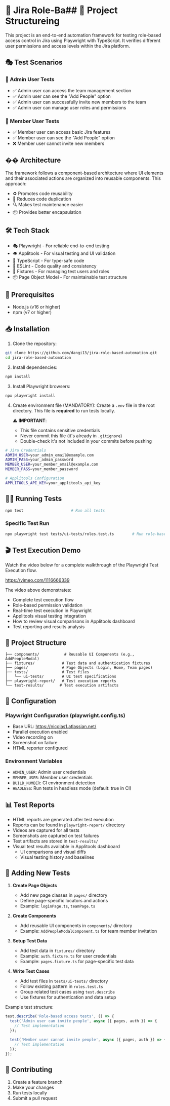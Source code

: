# 🎯 Jira Role-Ba## 📁 Project Structureing

This project is an end-to-end automation framework for testing role-based access control in Jira using Playwright with TypeScript. It verifies different user permissions and access levels within the Jira platform.

## 🎭 Test Scenarios

### 👑 Admin User Tests
- ✅ Admin user can access the team management section
- ✅ Admin user can see the "Add People" option
- ✅ Admin user can successfully invite new members to the team
- ✅ Admin user can manage user roles and permissions

### 👤 Member User Tests
- ✅ Member user can access basic Jira features
- ✅ Member user can see the "Add People" option
- ❌ Member user cannot invite new members

## ��️ Architecture

The framework follows a component-based architecture where UI elements and their associated actions are organized into reusable components. This approach:
- ♻️ Promotes code reusability
- 🎯 Reduces code duplication
- 🔍 Makes test maintenance easier
- 📦 Provides better encapsulation

## 🛠️ Tech Stack

- 🎭 Playwright - For reliable end-to-end testing
- 👁️ Applitools - For visual testing and UI validation
- 🔷 TypeScript - For type-safe code
- 🎯 ESLint - Code quality and consistency
- 🔐 Fixtures - For managing test users and roles
- 📦 Page Object Model - For maintainable test structure

## 🚀 Prerequisites

- Node.js (v16 or higher)
- npm (v7 or higher)

## 📥 Installation

1. Clone the repository:
```bash
git clone https://github.com/dangi13/jira-role-based-automation.git
cd jira-role-based-automation
```

2. Install dependencies:
```bash
npm install
```

3. Install Playwright browsers:
```bash
npx playwright install
```

4. Create environment file (MANDATORY):
   Create a `.env` file in the root directory. This file is **required** to run tests locally.
   
   ⚠️ **IMPORTANT**: 
   - This file contains sensitive credentials
   - Never commit this file (it's already in `.gitignore`)
   - Double-check it's not included in your commits before pushing

```bash
# Jira Credentials
ADMIN_USER=your_admin_email@example.com
ADMIN_PASS=your_admin_password
MEMBER_USER=your_member_email@example.com
MEMBER_PASS=your_member_password

# Applitools Configuration
APPLITOOLS_API_KEY=your_applitools_api_key
```

## 🏃‍♂️ Running Tests

```bash
npm test                     # Run all tests
```

### Specific Test Run
```bash
npx playwright test tests/ui-tests/roles.test.ts        # Run role-based access tests
```

## 🎬 Test Execution Demo

Watch the video below for a complete walkthrough of the Playwright Test Execution flow.

https://vimeo.com/1116666339

The video above demonstrates:
- Complete test execution flow
- Role-based permission validation
- Real-time test execution in Playwright
- Applitools visual testing integration
- How to review visual comparisons in Applitools dashboard
- Test reporting and results analysis

## 📁 Project Structure

```
├── components/           # Reusable UI Components (e.g., AddPeopleModal)
├── fixtures/            # Test data and authentication fixtures
├── pages/               # Page Objects (Login, Home, Team pages)
├── tests/               # Test files
│   └── ui-tests/        # UI test specifications
├── playwright-report/   # Test execution reports
└── test-results/       # Test execution artifacts
```

## 🔧 Configuration

### Playwright Configuration (playwright.config.ts)
- Base URL: https://nicolas1.atlassian.net/
- Parallel execution enabled
- Video recording on
- Screenshot on failure
- HTML reporter configured

### Environment Variables
- `ADMIN_USER`: Admin user credentials
- `MEMBER_USER`: Member user credentials
- `BUILD_NUMBER`: CI environment detection
- `HEADLESS`: Run tests in headless mode (default: true in CI)

## 📊 Test Reports

- HTML reports are generated after test execution
- Reports can be found in `playwright-report/` directory
- Videos are captured for all tests
- Screenshots are captured on test failures
- Test artifacts are stored in `test-results/`
- Visual test results available in Applitools dashboard
  - UI comparisons and visual diffs
  - Visual testing history and baselines

## 📝 Adding New Tests

1. **Create Page Objects**
   - Add new page classes in `pages/` directory
   - Define page-specific locators and actions
   - Example: `loginPage.ts`, `teamPage.ts`

2. **Create Components**
   - Add reusable UI components in `components/` directory
   - Example: `AddPeopleModalComponent.ts` for team member invitation

3. **Setup Test Data**
   - Add test data in `fixtures/` directory
   - Example: `auth.fixture.ts` for user credentials
   - Example: `pages.fixture.ts` for page-specific test data

4. **Write Test Cases**
   - Add test files in `tests/ui-tests/` directory
   - Follow existing pattern in `roles.test.ts`
   - Group related test cases using `test.describe`
   - Use fixtures for authentication and data setup

Example test structure:
```typescript
test.describe('Role-based access tests', () => {
  test('Admin user can invite people', async ({ pages, auth }) => {
    // Test implementation
  });
  
  test('Member user cannot invite people', async ({ pages, auth }) => {
    // Test implementation
  });
});
```

## 🤝 Contributing

1. Create a feature branch
2. Make your changes
3. Run tests locally
4. Submit a pull request